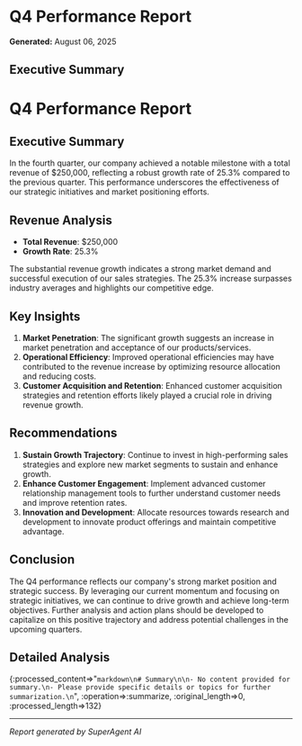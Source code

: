 # Q4 Performance Report

**Generated:** August 06, 2025

## Executive Summary
# Q4 Performance Report

## Executive Summary
In the fourth quarter, our company achieved a notable milestone with a total revenue of $250,000, reflecting a robust growth rate of 25.3% compared to the previous quarter. This performance underscores the effectiveness of our strategic initiatives and market positioning efforts.

## Revenue Analysis
- **Total Revenue**: $250,000
- **Growth Rate**: 25.3%

The substantial revenue growth indicates a strong market demand and successful execution of our sales strategies. The 25.3% increase surpasses industry averages and highlights our competitive edge.

## Key Insights
1. **Market Penetration**: The significant growth suggests an increase in market penetration and acceptance of our products/services.
2. **Operational Efficiency**: Improved operational efficiencies may have contributed to the revenue increase by optimizing resource allocation and reducing costs.
3. **Customer Acquisition and Retention**: Enhanced customer acquisition strategies and retention efforts likely played a crucial role in driving revenue growth.

## Recommendations
1. **Sustain Growth Trajectory**: Continue to invest in high-performing sales strategies and explore new market segments to sustain and enhance growth.
2. **Enhance Customer Engagement**: Implement advanced customer relationship management tools to further understand customer needs and improve retention rates.
3. **Innovation and Development**: Allocate resources towards research and development to innovate product offerings and maintain competitive advantage.

## Conclusion
The Q4 performance reflects our company's strong market position and strategic success. By leveraging our current momentum and focusing on strategic initiatives, we can continue to drive growth and achieve long-term objectives. Further analysis and action plans should be developed to capitalize on this positive trajectory and address potential challenges in the upcoming quarters.

## Detailed Analysis
{:processed_content=>"```markdown\n# Summary\n\n- No content provided for summary.\n- Please provide specific details or topics for further summarization.\n```", :operation=>:summarize, :original_length=>0, :processed_length=>132}

---
*Report generated by SuperAgent AI*
